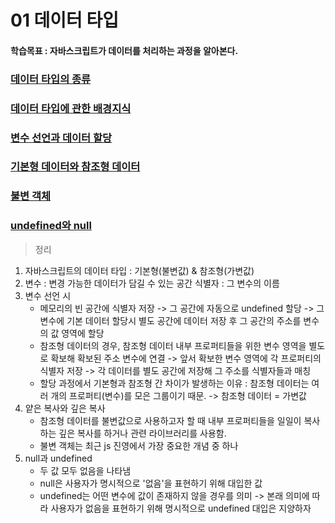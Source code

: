 # 01 데이터 타입
#### 학습목표 : 자바스크립트가 데이터를 처리하는 과정을 알아본다.
### [데이터 타입의 종류](https://github.com/Hyerim926/Javascript-study/tree/main/01_%EB%8D%B0%EC%9D%B4%ED%84%B0%20%ED%83%80%EC%9E%85/01_%EB%8D%B0%EC%9D%B4%ED%84%B0%20%ED%83%80%EC%9E%85%EC%9D%98%20%EC%A2%85%EB%A5%98)
### [데이터 타입에 관한 배경지식](https://github.com/Hyerim926/Javascript-study/tree/main/01_%EB%8D%B0%EC%9D%B4%ED%84%B0%20%ED%83%80%EC%9E%85/02_%EB%8D%B0%EC%9D%B4%ED%84%B0%20%ED%83%80%EC%9E%85%EC%97%90%20%EA%B4%80%ED%95%9C%20%EB%B0%B0%EA%B2%BD%EC%A7%80%EC%8B%9D)
### [변수 선언과 데이터 할당](https://github.com/Hyerim926/Javascript-study/tree/main/01_%EB%8D%B0%EC%9D%B4%ED%84%B0%20%ED%83%80%EC%9E%85/03_%EB%B3%80%EC%88%98%20%EC%84%A0%EC%96%B8%EA%B3%BC%20%EB%8D%B0%EC%9D%B4%ED%84%B0%20%ED%95%A0%EB%8B%B9)
### [기본형 데이터와 참조형 데이터](https://github.com/Hyerim926/Javascript-study/tree/main/01_%EB%8D%B0%EC%9D%B4%ED%84%B0%20%ED%83%80%EC%9E%85/04_%EA%B8%B0%EB%B3%B8%ED%98%95%20%EB%8D%B0%EC%9D%B4%ED%84%B0%EC%99%80%20%EC%B0%B8%EC%A1%B0%ED%98%95%20%EB%8D%B0%EC%9D%B4%ED%84%B0)
### [불변 객체](https://github.com/Hyerim926/Javascript-study/tree/main/01_%EB%8D%B0%EC%9D%B4%ED%84%B0%20%ED%83%80%EC%9E%85/05_%EB%B6%88%EB%B3%80%20%EA%B0%9D%EC%B2%B4)
### [undefined와 null](https://github.com/Hyerim926/Javascript-study/tree/main/01_%EB%8D%B0%EC%9D%B4%ED%84%B0%20%ED%83%80%EC%9E%85/06_undefined%EC%99%80%20null)

> 정리
1. 자바스크립트의 데이터 타입 : 기본형(불변값) & 참조형(가변값)
2. 변수 : 변경 가능한 데이터가 담길 수 있는 공간    식별자 : 그 변수의 이름
3. 변수 선언 시
    - 메모리의 빈 공간에 식별자 저장 -> 그 공간에 자동으로 undefined 할당 -> 그 변수에 기본 데이터 할당시 별도 공간에 데이터 저장 후 그 공간의 주소를 변수의 값 영역에 할당
    - 참조형 데이터의 경우, 참조형 데이터 내부 프로퍼티들을 위한 변수 영역을 별도로 확보해 확보된 주소 변수에 연결 -> 앞서 확보한 변수 영역에 각 프로퍼티의 식별자 저장 -> 각 데이터를 별도 공간에 저장해 그 주소를 식별자들과 매칭
    - 할당 과정에서 기본형과 참조형 간 차이가 발생하는 이유 : 참조형 데이터는 여러 개의 프로퍼티(변수)를 모은 그룹이기 때문. -> 참조형 데이터 = 가변값
4. 얕은 복사와 깊은 복사
    - 참조형 데이터를 불변값으로 사용하고자 할 때 내부 프로퍼티들을 일일이 복사하는 깊은 복사를 하거나 관련 라이브러리를 사용함.
    - 불변 객체는 최근 js 진영에서 가장 중요한 개념 중 하나
5. null과 undefined
    - 두 값 모두 없음을 나타냄
    - null은 사용자가 명시적으로 '없음'을 표현하기 위해 대입한 값
    - undefined는 어떤 변수에 값이 존재하지 않을 경우를 의미 -> 본래 의미에 따라 사용자가 없음을 표현하기 위해 명시적으로 undefined 대입은 지양하자
